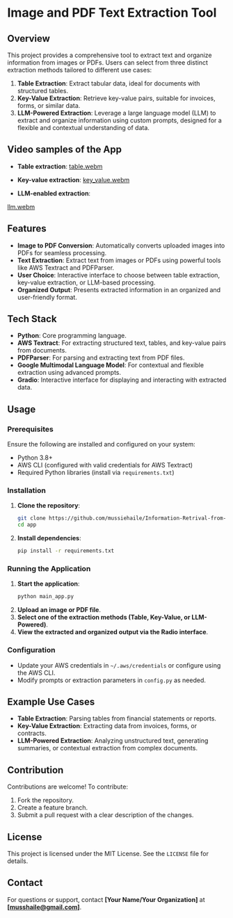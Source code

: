 
# **Image and PDF Text Extraction Tool**

## **Overview**
This project provides a comprehensive tool to extract text and organize information from images or PDFs. Users can select from three distinct extraction methods tailored to different use cases:

1. **Table Extraction**: Extract tabular data, ideal for documents with structured tables.
2. **Key-Value Extraction**: Retrieve key-value pairs, suitable for invoices, forms, or similar data.
3. **LLM-Powered Extraction**: Leverage a large language model (LLM) to extract and organize information using custom prompts, designed for a flexible and contextual understanding of data.

## **Video samples of the App**
- **Table extraction**:
[table.webm](https://github.com/user-attachments/assets/41c00b07-8ff7-44c3-b59d-5e224d0861ab)
- **Key-value extraction**:
  [key_value.webm](https://github.com/user-attachments/assets/e45fb248-8ad4-410f-897e-d9a187234bbb)

- **LLM-enabled extraction**:
  
[llm.webm](https://github.com/user-attachments/assets/307419c6-db98-40fe-beb9-c8a0ef254eb1)

## **Features**
- **Image to PDF Conversion**: Automatically converts uploaded images into PDFs for seamless processing.
- **Text Extraction**: Extract text from images or PDFs using powerful tools like AWS Textract and PDFParser.
- **User Choice**: Interactive interface to choose between table extraction, key-value extraction, or LLM-based processing.
- **Organized Output**: Presents extracted information in an organized and user-friendly format.

## **Tech Stack**
- **Python**: Core programming language.
- **AWS Textract**: For extracting structured text, tables, and key-value pairs from documents.
- **PDFParser**: For parsing and extracting text from PDF files.
- **Google Multimodal Language Model**: For contextual and flexible extraction using advanced prompts.
- **Gradio**: Interactive interface for displaying and interacting with extracted data.

## **Usage**
### **Prerequisites**
Ensure the following are installed and configured on your system:
- Python 3.8+
- AWS CLI (configured with valid credentials for AWS Textract)
- Required Python libraries (install via `requirements.txt`)

### **Installation**
1. **Clone the repository**:
   ```bash
   git clone https://github.com/mussiehaile/Information-Retrival-from-Unstractured-Data
   cd app
   ```
2. **Install dependencies**:
   ```bash
   pip install -r requirements.txt
   ```

### **Running the Application**
1. **Start the application**:
   ```bash
   python main_app.py
   ```
2. **Upload an image or PDF file**.
3. **Select one of the extraction methods (Table, Key-Value, or LLM-Powered)**.
4. **View the extracted and organized output via the Radio interface**.

### **Configuration**
- Update your AWS credentials in `~/.aws/credentials` or configure using the AWS CLI.
- Modify prompts or extraction parameters in `config.py` as needed.

## **Example Use Cases**
- **Table Extraction**: Parsing tables from financial statements or reports.
- **Key-Value Extraction**: Extracting data from invoices, forms, or contracts.
- **LLM-Powered Extraction**: Analyzing unstructured text, generating summaries, or contextual extraction from complex documents.

## **Contribution**
Contributions are welcome! To contribute:
1. Fork the repository.
2. Create a feature branch.
3. Submit a pull request with a clear description of the changes.

## **License**
This project is licensed under the MIT License. See the `LICENSE` file for details.

## **Contact**
For questions or support, contact **[Your Name/Your Organization]** at **[musshaile@gmail.com]**.

